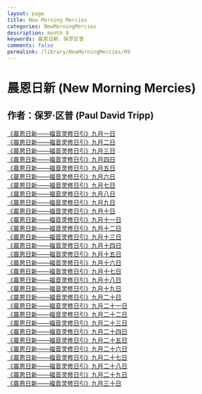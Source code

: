 ```yaml
---
layout: page
title: New Morning Mercies
categories: NewMorningMercies
description: month 9
keywords: 晨恩日新，保罗区普
comments: false
permalink: /library/NewMorningMercies/09
---
```


# 晨恩日新 (New Morning Mercies)

## 作者：保罗·区普 (Paul David Tripp)

[《晨恩日新——福音灵修日引》九月一日](/library/NewMorningMercies/0901)<br>
[《晨恩日新——福音灵修日引》九月二日](/library/NewMorningMercies/0902)<br>
[《晨恩日新——福音灵修日引》九月三日](/library/NewMorningMercies/0903)<br>
[《晨恩日新——福音灵修日引》九月四日](/library/NewMorningMercies/0904)<br>
[《晨恩日新——福音灵修日引》九月五日](/library/NewMorningMercies/0905)<br>
[《晨恩日新——福音灵修日引》九月六日](/library/NewMorningMercies/0906)<br>
[《晨恩日新——福音灵修日引》九月七日](/library/NewMorningMercies/0907)<br>
[《晨恩日新——福音灵修日引》九月八日](/library/NewMorningMercies/0908)<br>
[《晨恩日新——福音灵修日引》九月九日](/library/NewMorningMercies/0909)<br>
[《晨恩日新——福音灵修日引》九月十日](/library/NewMorningMercies/0910)<br>
[《晨恩日新——福音灵修日引》九月十一日](/library/NewMorningMercies/0911)<br>
[《晨恩日新——福音灵修日引》九月十二日](/library/NewMorningMercies/0912)<br>
[《晨恩日新——福音灵修日引》九月十三日](/library/NewMorningMercies/0913)<br>
[《晨恩日新——福音灵修日引》九月十四日](/library/NewMorningMercies/0914)<br>
[《晨恩日新——福音灵修日引》九月十五日](/library/NewMorningMercies/0915)<br>
[《晨恩日新——福音灵修日引》九月十六日](/library/NewMorningMercies/0916)<br>
[《晨恩日新——福音灵修日引》九月十七日](/library/NewMorningMercies/0917)<br>
[《晨恩日新——福音灵修日引》九月十八日](/library/NewMorningMercies/0918)<br>
[《晨恩日新——福音灵修日引》九月十九日](/library/NewMorningMercies/0919)<br>
[《晨恩日新——福音灵修日引》九月二十日](/library/NewMorningMercies/0920)<br>
[《晨恩日新——福音灵修日引》九月二十一日](/library/NewMorningMercies/0921)<br>
[《晨恩日新——福音灵修日引》九月二十二日](/library/NewMorningMercies/0922)<br>
[《晨恩日新——福音灵修日引》九月二十三日](/library/NewMorningMercies/0923)<br>
[《晨恩日新——福音灵修日引》九月二十四日](/library/NewMorningMercies/0924)<br>
[《晨恩日新——福音灵修日引》九月二十五日](/library/NewMorningMercies/0925)<br>
[《晨恩日新——福音灵修日引》九月二十六日](/library/NewMorningMercies/0926)<br>
[《晨恩日新——福音灵修日引》九月二十七日](/library/NewMorningMercies/0927)<br>
[《晨恩日新——福音灵修日引》九月二十八日](/library/NewMorningMercies/0928)<br>
[《晨恩日新——福音灵修日引》九月二十九日](/library/NewMorningMercies/0929)<br>
[《晨恩日新——福音灵修日引》九月三十日](/library/NewMorningMercies/0930)<br>